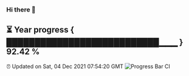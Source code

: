 ### Hi there 👋
⏳ Year progress { ███████████████████████████▁▁▁ } 92.42 %
---
⏰ Updated on Sat, 04 Dec 2021 07:54:20 GMT
![Progress Bar CI](https://github.com/liununu/liununu/workflows/Progress%20Bar%20CI/badge.svg)

